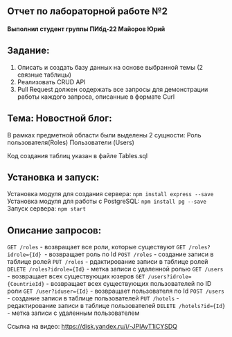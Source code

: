 ## Отчет по лабораторной работе №2
#### Выполнил студент группы ПИбд-22 Майоров Юрий

## Задание:
1. Описать и создать базу данных на основе выбранной темы (2 связные таблицы)
2. Реализовать CRUD API
3. Pull Request должен содержать все запросы для демонстрации работы каждого запроса, описанные в формате Curl

## Тема: Новостной блог:
В рамках предметной области были выделены 2 сущности:
Роль пользователя(Roles)
Пользователи (Users)

Код создания таблиц указан в файле Tables.sql

## Установка и запуск:
Установка модуля для создания сервера: `npm install express --save`
Установка модуля для работы с PostgreSQL: `npm install pg --save`
Запуск сервера: `npm start`

## Описание запросов:
`GET /roles` - возвращает все роли, которые существуют
`GET /roles?idrole={Id} `- возвращает роль по Id
`POST /roles` - создание записи в таблице ролей
`PUT /roles` - рдактирование записи в таблице ролей
`DELETE /roles?idrole={Id}` - метка записи с удаленной ролью
`GET /users` - возвращает всех существующих юзеров
`GET /users?idrole={CountrieId}` - возвращает всех существующих пользователей по ID роли
`GET /user?iduser={Id}` - возвращает пользователя по Id
`POST /users` - создание записи в таблице пользователей
`PUT /hotels` - редактирование записи в таблице пользователей
`DELETE /hotels?id={Id}` - метка записи с удаленным пользователем

Ссылка на видео: https://disk.yandex.ru/i/-JPIAyT1iCYSDQ